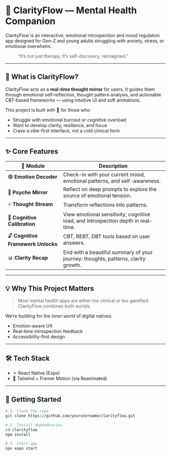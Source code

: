 
# 🧠 ClarityFlow — Mental Health Companion 

ClarityFlow is an interactive,  emotional introspection and mood regulation app designed for Gen-Z and young adults struggling with anxiety, stress, or emotional overwhelm.

> “It’s not just therapy. It’s self-discovery, reimagined.”

---

## 🌈 What is ClarityFlow?

ClarityFlow acts as a **real-time thought mirror** for users. It guides them through emotional self-reflection, thought pattern analysis, and actionable CBT-based frameworks — using intuitive UI and soft animations.

This project is built with 💜 for those who:
- Struggle with emotional burnout or cognitive overload
- Want to develop clarity, resilience, and focus
- Crave a vibe-first interface, not a cold clinical form

---

## ✨ Core Features

| 🧩 Module | Description |
|----------|-------------|
| 🟢 **Emotion Decoder** | Check-in with your current mood, emotional patterns, and self-awareness. |
| 🔮 **Psyche Mirror** | Reflect on deep prompts to explore the source of emotional tension. |
| ⚡ **Thought Stream** | Transform reflections into patterns. |
| 🧠 **Cognitive Calibration** | View emotional sensitivity, cognitive load, and introspection depth in real-time. |
| 🔓 **Cognitive Framework Unlocks** |  CBT, REBT, DBT tools based on user answers. |
| 📊 **Clarity Recap** | End with a beautiful summary of your journey: thoughts, patterns, clarity growth. |

---

## 💡 Why This Project Matters

> Most mental health apps are either too clinical or too gamified. ClarityFlow combines both worlds.

We’re building for the *inner world* of digital natives:
- Emotion-aware UX
- Real-time introspection feedback
- Accessibility-first design

---

## 🛠️ Tech Stack

- ⚛️ React Native (Expo)
- 🎨 Tailwind + Framer Motion (via Reanimated)
---

## 🚀 Getting Started

```bash
# 1. Clone the repo
git clone https://github.com/yourusername/clarityflow.git

# 2. Install dependencies
cd clarityflow
npm install

# 3. Start app
npx expo start
